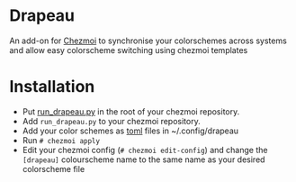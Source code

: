 # Drapeau
An add-on for [Chezmoi](https://github.com/twpayne/chezmoi) to synchronise your colorschemes across systems and allow easy colorscheme switching using chezmoi templates

# Installation
* Put [run_drapeau.py](run_drapeau.py) in the root of your chezmoi repository.
* Add `run_drapeau.py` to your chezmoi repository.
* Add your color schemes as [toml](https://github.com/toml-lang/toml) files in ~/.config/drapeau
* Run `# chezmoi apply`
* Edit your chezmoi config (`# chezmoi edit-config`) and change the `[drapeau]` colourscheme name to the same name as your desired colorscheme file
